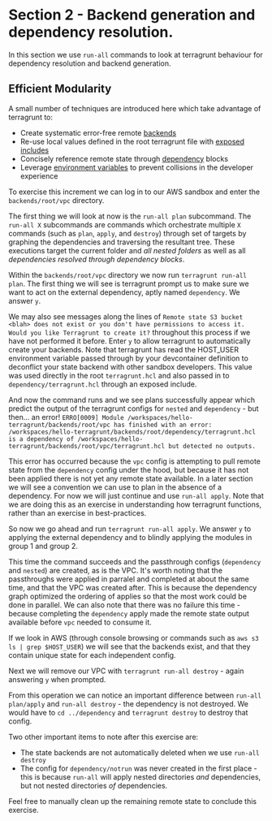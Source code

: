 # Section 2 - Backend generation and dependency resolution.

In this section we use `run-all` commands to look at terragrunt behaviour for dependency resolution and backend generation.

## Efficient Modularity

A small number of techniques are introduced here which take advantage of terragrunt to:
- Create systematic error-free remote [backends](https://terragrunt.gruntwork.io/docs/reference/built-in-functions/#get_env)
- Re-use local values defined in the root terragrunt file with [exposed includes](https://terragrunt.gruntwork.io/docs/reference/config-blocks-and-attributes/#include)
- Concisely reference remote state through [dependency](https://terragrunt.gruntwork.io/docs/reference/config-blocks-and-attributes/#dependency) blocks
- Leverage [environment variables](https://terragrunt.gruntwork.io/docs/reference/built-in-functions/#get_env) to prevent collisions in the developer experience

To exercise this increment we can log in to our AWS sandbox and enter the `backends/root/vpc` directory.

The first thing we will look at now is the `run-all plan` subcommand. The `run-all X` subcommands are commands which orchestrate multiple `X` commands (such as `plan`, `apply`, and `destroy`) through set of targets by graphing the dependencies and traversing the resultant tree. These executions target the current folder and _all nested folders_ as well as all _dependencies resolved through dependency blocks_.

Within the `backends/root/vpc` directory we now run `terragrunt run-all plan`. The first thing we will see is terragrunt prompt us to make sure we want to act on the external dependency, aptly named `dependency`. We answer `y`.

We may also see messages along the lines of `Remote state S3 bucket <blah> does not exist or you don't have permissions to access it. Would you like Terragrunt to create it?` throughout this process if we have not performed it before. Enter `y` to allow terragrunt to automatically create your backends. Note that terragrunt has read the HOST_USER environment variable passed through by your devcontainer definition to deconflict your state backend with other sandbox developers. This value was used directly in the root `terragrunt.hcl` and also passed in to `dependency/terragrunt.hcl` through an exposed include.

And now the command runs and we see plans successfully appear which predict the output of the terragrunt configs for `nested` and `dependency` - but then... an error!
```ERRO[0009] Module /workspaces/hello-terragrunt/backends/root/vpc has finished with an error: /workspaces/hello-terragrunt/backends/root/dependency/terragrunt.hcl is a dependency of /workspaces/hello-terragrunt/backends/root/vpc/terragrunt.hcl but detected no outputs.```

This error has occurred because the `vpc` config is attempting to pull remote state from the `dependency` config under the hood, but because it has not been applied there is not yet any remote state available. In a later section we will see a convention we can use to plan in the absence of a dependency. For now we will just continue and use `run-all apply`. Note that we are doing this as an exercise in understanding how terragrunt functions, rather than an exercise in best-practices.

So now we go ahead and run `terragrunt run-all apply`. We answer `y` to applying the external dependency and to blindly applying the modules in group 1 and group 2.

This time the command succeeds and the passthrough configs (`dependency` and `nested`) are created, as is the VPC. It's worth noting that the passthroughs were applied in parralel and completed at about the same time, and that the VPC was created after. This is because the dependency graph optimized the ordering of applies so that the most work could be done in parallel. We can also note that there was no failure this time - because completing the `dependency` apply made the remote state output available before `vpc` needed to consume it.

If we look in AWS (through console browsing or commands such as `aws s3 ls | grep $HOST_USER`) we will see that the backends exist, and that they contain unique state for each independent config.

Next we will remove our VPC with `terragrunt run-all destroy` - again answering `y` when prompted.

From this operation we can notice an important difference between `run-all plan/apply` and `run-all destroy` - the dependency is not destroyed. We would have to `cd ../dependency` and `terragrunt destroy` to destroy that config.

Two other important items to note after this exercise are:
- The state backends are not automatically deleted when we use `run-all destroy`
- The config for `dependency/notrun` was never created in the first place - this is because `run-all` will apply nested directories _and_ dependencies, but not nested directories _of_ dependencies.

Feel free to manually clean up the remaining remote state to conclude this exercise.
